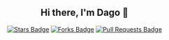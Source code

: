 <div align="center">
<h2> Hi there, I'm Dago 👋 </h2>
  
<a href="https://github.com/medinazdago/awesome-github-profile-readme/stargazers"><img src="https://img.shields.io/github/stars/medinazdago/awesome-github-profile-readme" alt="Stars Badge"/></a>
<a href="https://github.com/medinazdago/awesome-github-profile-readme/network/members"><img src="https://img.shields.io/github/forks/medinazdago/awesome-github-profile-readme" alt="Forks Badge"/></a>
<a href="https://github.com/medinazdago/awesome-github-profile-readme/pulls"><img src="https://img.shields.io/github/issues-pr/medinazdago/awesome-github-profile-readme" alt="Pull Requests Badge"/></a>
  
</div>
